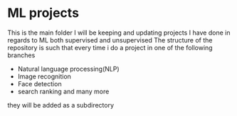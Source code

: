 # ML projects
This is the main folder I will be keeping and updating projects I have done in regards to ML both supervised and unsupervised 
The structure of the repository is such that every time i do a project in one of the following branches 
- Natural language processing(NLP) 
- Image recognition 
- Face detection 
- search ranking and many more
 
they will be added as a subdirectory 